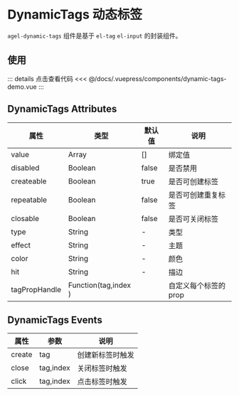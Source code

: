# DynamicTags 动态标签

`agel-dynamic-tags` 组件是基于 `el-tag`  `el-input` 的封装组件。


## 使用

<ClientOnly><dynamic-tags-demo/></ClientOnly>

::: details 点击查看代码
<<< @/docs/.vuepress/components/dynamic-tags-demo.vue
:::


## DynamicTags Attributes

| 属性         | 类型            |  默认值  | 说明                                 | 
| ------------ | ------------    | ------ | ------------------------------------ | 
| value        | Array           | []     | 绑定值                |  
| disabled     | Boolean         | false  | 是否禁用                  |  
| createable   | Boolean         | true   | 是否可创建标签                |  
| repeatable   | Boolean         | false  | 是否可创建重复标签                |  
| closable     | Boolean         | false  | 是否可关闭标签     |
| type         | String          | -      | 类型       |
| effect       | String          | -      | 主题       |
| color        | String          | -      | 颜色       |
| hit          | String          | -      | 描边       |
| tagPropHandle | Function(tag,index )        |        | 自定义每个标签的 prop


## DynamicTags Events

| 属性          | 参数           |  说明                                   | 
| -----------  | ------------  |  ------------------------------------  | 
| create       | tag              | 创建新标签时触发                     |
| close        | tag,index        | 关闭标签时触发                     |
| click        | tag,index        | 点击标签时触发                     |